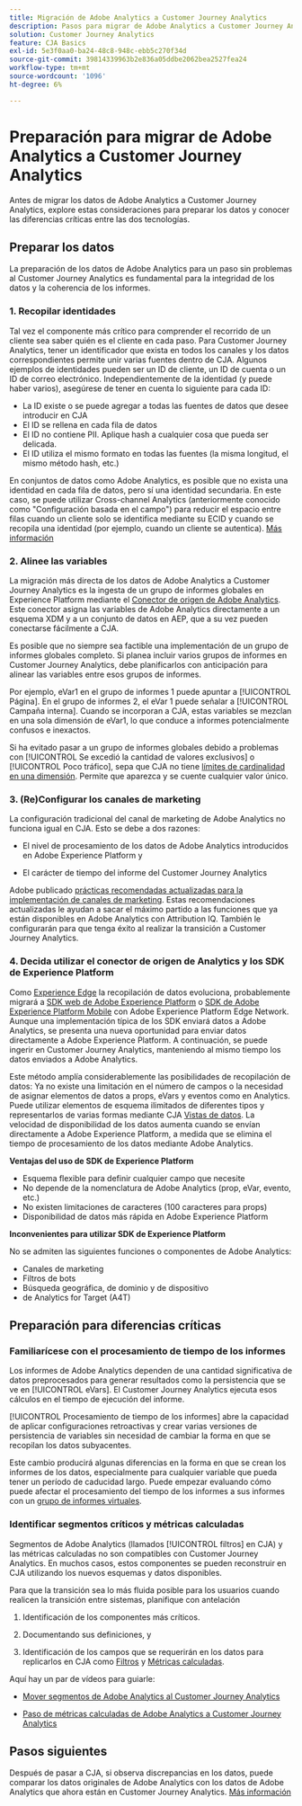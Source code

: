 ```yaml
---
title: Migración de Adobe Analytics a Customer Journey Analytics
description: Pasos para migrar de Adobe Analytics a Customer Journey Analytics
solution: Customer Journey Analytics
feature: CJA Basics
exl-id: 5e3f0aa0-ba24-48c8-948c-ebb5c270f34d
source-git-commit: 39814339963b2e836a05ddbe2062bea2527fea24
workflow-type: tm+mt
source-wordcount: '1096'
ht-degree: 6%

---
```


# Preparación para migrar de Adobe Analytics a Customer Journey Analytics

Antes de migrar los datos de Adobe Analytics a Customer Journey Analytics, explore estas consideraciones para preparar los datos y conocer las diferencias críticas entre las dos tecnologías.

## Preparar los datos

La preparación de los datos de Adobe Analytics para un paso sin problemas al Customer Journey Analytics es fundamental para la integridad de los datos y la coherencia de los informes.

### 1. Recopilar identidades

Tal vez el componente más crítico para comprender el recorrido de un cliente sea saber quién es el cliente en cada paso. Para Customer Journey Analytics, tener un identificador que exista en todos los canales y los datos correspondientes permite unir varias fuentes dentro de CJA.
Algunos ejemplos de identidades pueden ser un ID de cliente, un ID de cuenta o un ID de correo electrónico. Independientemente de la identidad (y puede haber varios), asegúrese de tener en cuenta lo siguiente para cada ID:

* La ID existe o se puede agregar a todas las fuentes de datos que desee introducir en CJA
* El ID se rellena en cada fila de datos
* El ID no contiene PII. Aplique hash a cualquier cosa que pueda ser delicada.
* El ID utiliza el mismo formato en todas las fuentes (la misma longitud, el mismo método hash, etc.)

En conjuntos de datos como Adobe Analytics, es posible que no exista una identidad en cada fila de datos, pero sí una identidad secundaria. En este caso, se puede utilizar Cross-channel Analytics (anteriormente conocido como &quot;Configuración basada en el campo&quot;) para reducir el espacio entre filas cuando un cliente solo se identifica mediante su ECID y cuando se recopila una identidad (por ejemplo, cuando un cliente se autentica). [Más información](https://experienceleague.adobe.com/docs/analytics-platform/using/cja-connections/cca/overview.html?lang=es)

### 2. Alinee las variables

La migración más directa de los datos de Adobe Analytics a Customer Journey Analytics es la ingesta de un grupo de informes globales en Experience Platform mediante el [Conector de origen de Adobe Analytics](https://experienceleague.adobe.com/docs/experience-platform/sources/ui-tutorials/create/adobe-applications/analytics.html?lang=es). Este conector asigna las variables de Adobe Analytics directamente a un esquema XDM y a un conjunto de datos en AEP, que a su vez pueden conectarse fácilmente a CJA.

Es posible que no siempre sea factible una implementación de un grupo de informes globales completo. Si planea incluir varios grupos de informes en Customer Journey Analytics, debe planificarlos con anticipación para alinear las variables entre esos grupos de informes.

Por ejemplo, eVar1 en el grupo de informes 1 puede apuntar a [!UICONTROL Página]. En el grupo de informes 2, el eVar 1 puede señalar a [!UICONTROL Campaña interna]. Cuando se incorporan a CJA, estas variables se mezclan en una sola dimensión de eVar1, lo que conduce a informes potencialmente confusos e inexactos.

Si ha evitado pasar a un grupo de informes globales debido a problemas con [!UICONTROL Se excedió la cantidad de valores exclusivos] o [!UICONTROL Poco tráfico], sepa que CJA no tiene [límites de cardinalidad en una dimensión](/help/components/dimensions/high-cardinality.md). Permite que aparezca y se cuente cualquier valor único.

### 3. (Re)Configurar los canales de marketing

La configuración tradicional del canal de marketing de Adobe Analytics no funciona igual en CJA. Esto se debe a dos razones:

* El nivel de procesamiento de los datos de Adobe Analytics introducidos en Adobe Experience Platform y

* El carácter de tiempo del informe del Customer Journey Analytics

Adobe publicado [prácticas recomendadas actualizadas para la implementación de canales de marketing](https://experienceleague.adobe.com/docs/analytics/components/marketing-channels/mchannel-best-practices.html?lang=en). Estas recomendaciones actualizadas le ayudan a sacar el máximo partido a las funciones que ya están disponibles en Adobe Analytics con Attribution IQ. También le configurarán para que tenga éxito al realizar la transición a Customer Journey Analytics.

### 4. Decida utilizar el conector de origen de Analytics y los SDK de Experience Platform

Como [Experience Edge](https://experienceleague.adobe.com/docs/experience-platform/edge/home.html?lang=es) la recopilación de datos evoluciona, probablemente migrará a [SDK web de Adobe Experience Platform](https://experienceleague.adobe.com/docs/web-sdk.html?lang=en) o [SDK de Adobe Experience Platform Mobile](https://experienceleague.adobe.com/docs/mobile.html?lang=en) con Adobe Experience Platform Edge Network. Aunque una implementación típica de los SDK enviará datos a Adobe Analytics, se presenta una nueva oportunidad para enviar datos directamente a Adobe Experience Platform. A continuación, se puede ingerir en Customer Journey Analytics, manteniendo al mismo tiempo los datos enviados a Adobe Analytics.

Este método amplía considerablemente las posibilidades de recopilación de datos: Ya no existe una limitación en el número de campos o la necesidad de asignar elementos de datos a props, eVars y eventos como en Analytics. Puede utilizar elementos de esquema ilimitados de diferentes tipos y representarlos de varias formas mediante CJA [Vistas de datos](/help/data-views/data-views.md). La velocidad de disponibilidad de los datos aumenta cuando se envían directamente a Adobe Experience Platform, a medida que se elimina el tiempo de procesamiento de los datos mediante Adobe Analytics.

**Ventajas del uso de SDK de Experience Platform**

* Esquema flexible para definir cualquier campo que necesite
* No depende de la nomenclatura de Adobe Analytics (prop, eVar, evento, etc.)
* No existen limitaciones de caracteres (100 caracteres para props)
* Disponibilidad de datos más rápida en Adobe Experience Platform

**Inconvenientes para utilizar SDK de Experience Platform**

No se admiten las siguientes funciones o componentes de Adobe Analytics:

* Canales de marketing
* Filtros de bots
* Búsqueda geográfica, de dominio y de dispositivo
*  de Analytics for Target (A4T)

## Preparación para diferencias críticas

### Familiarícese con el procesamiento de tiempo de los informes

Los informes de Adobe Analytics dependen de una cantidad significativa de datos preprocesados para generar resultados como la persistencia que se ve en [!UICONTROL eVars]. El Customer Journey Analytics ejecuta esos cálculos en el tiempo de ejecución del informe.

[!UICONTROL Procesamiento de tiempo de los informes] abre la capacidad de aplicar configuraciones retroactivas y crear varias versiones de persistencia de variables sin necesidad de cambiar la forma en que se recopilan los datos subyacentes.

Este cambio producirá algunas diferencias en la forma en que se crean los informes de los datos, especialmente para cualquier variable que pueda tener un período de caducidad largo. Puede empezar evaluando cómo puede afectar el procesamiento del tiempo de los informes a sus informes con un [grupo de informes virtuales](https://experienceleague.adobe.com/docs/analytics/components/virtual-report-suites/vrs-report-time-processing.html).

### Identificar segmentos críticos y métricas calculadas

Segmentos de Adobe Analytics (llamados [!UICONTROL filtros] en CJA) y las métricas calculadas no son compatibles con Customer Journey Analytics. En muchos casos, estos componentes se pueden reconstruir en CJA utilizando los nuevos esquemas y datos disponibles.

Para que la transición sea lo más fluida posible para los usuarios cuando realicen la transición entre sistemas, planifique con antelación

1. Identificación de los componentes más críticos.

1. Documentando sus definiciones, y

1. Identificación de los campos que se requerirán en los datos para replicarlos en CJA como [Filtros](/help/components/filters/filters-overview.md) y [Métricas calculadas](/help/components/calc-metrics/calc-metr-overview.md).

Aquí hay un par de vídeos para guiarle:

* [Mover segmentos de Adobe Analytics al Customer Journey Analytics](https://experienceleague.adobe.com/docs/customer-journey-analytics-learn/tutorials/moving-adobe-analytics-segments-to-customer-journey-analytics.html?lang=en)

* [Paso de métricas calculadas de Adobe Analytics a Customer Journey Analytics](https://experienceleague.adobe.com/docs/customer-journey-analytics-learn/tutorials/moving-your-calculated-metrics-from-adobe-analytics-to-customer-journey-analytics.html?lang=en)

## Pasos siguientes

Después de pasar a CJA, si observa discrepancias en los datos, puede comparar los datos originales de Adobe Analytics con los datos de Adobe Analytics que ahora están en Customer Journey Analytics. [Más información](/help/troubleshooting/compare.md)
